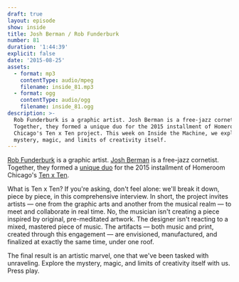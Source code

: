 ```yaml
---
draft: true
layout: episode
show: inside
title: Josh Berman / Rob Funderburk
number: 81
duration: '1:44:39'
explicit: false
date: '2015-08-25'
assets:
  - format: mp3
    contentType: audio/mpeg
    filename: inside_81.mp3
  - format: ogg
    contentType: audio/ogg
    filename: inside_81.ogg
description: >-
  Rob Funderburk is a graphic artist. Josh Berman is a free-jazz cornetist.
  Together, they formed a unique duo for the 2015 installment of Homeroom
  Chicago's Ten x Ten project. This week on Inside the Machine, we explore the
  mystery, magic, and limits of creativity itself.
---
```

[Rob Funderburk](http://robfunderburk.com) is a graphic artist. [Josh Berman](http://joshberman.net) is a free-jazz cornetist. Together, they formed a [unique duo](http://www.tenxtenchicago.com/2015/08/ten-x-ten-2015-rob-funderburk-josh.html) for the 2015 installment of Homeroom Chicago's [Ten x Ten](http://www.tenxtenchicago.com).

What is Ten x Ten? If you're asking, don't feel alone: we'll break it down, piece by piece, in this comprehensive interview. In short, the project invites artists &mdash; one from the graphic arts and another from the musical realm &mdash; to meet and collaborate in real time. No, the musician isn't creating a piece inspired by original, pre-meditated artwork. The designer isn't reacting to a mixed, mastered piece of music. The artifacts &mdash; both music and print, created through this engagement &mdash; are envisioned, manufactured, and finalized at exactly the same time, under one roof.

The final result is an artistic marvel, one that we've been tasked with unraveling. Explore the mystery, magic, and limits of creativity itself with us. Press play.